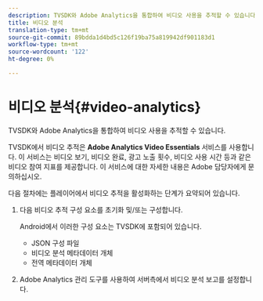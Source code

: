 ```yaml
---
description: TVSDK와 Adobe Analytics을 통합하여 비디오 사용을 추적할 수 있습니다.
title: 비디오 분석
translation-type: tm+mt
source-git-commit: 89bdda1d4bd5c126f19ba75a819942df901183d1
workflow-type: tm+mt
source-wordcount: '122'
ht-degree: 0%

---
```



# 비디오 분석{#video-analytics}

TVSDK와 Adobe Analytics을 통합하여 비디오 사용을 추적할 수 있습니다.

TVSDK에서 비디오 추적은 **Adobe Analytics Video Essentials** 서비스를 사용합니다. 이 서비스는 비디오 보기, 비디오 완료, 광고 노출 횟수, 비디오 사용 시간 등과 같은 비디오 참여 지표를 제공합니다. 이 서비스에 대한 자세한 내용은 Adobe 담당자에게 문의하십시오.

다음 절차에는 플레이어에서 비디오 추적을 활성화하는 단계가 요약되어 있습니다.

1. 다음 비디오 추적 구성 요소를 초기화 및/또는 구성합니다.

   Android에서 이러한 구성 요소는 TVSDK에 포함되어 있습니다.

   * JSON 구성 파일
   * 비디오 분석 메타데이터 개체
   * 전역 메타데이터 개체

1. Adobe Analytics 관리 도구를 사용하여 서버측에서 비디오 분석 보고를 설정합니다.

